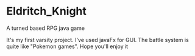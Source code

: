 # Eldritch_Knight
A turned based RPG java game 

It's my first varsity project. I've used javaFx for GUI. The battle system is quite like "Pokemon games". Hope you'll enjoy it
